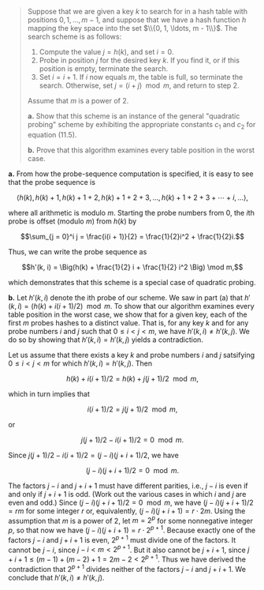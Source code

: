 > Suppose that we are given a key $k$ to search for in a hash table with positions $0, 1, \ldots, m - 1$, and suppose that we have a hash function $h$ mapping the key space into the set $\\{0, 1, \ldots, m - 1\\}$. The search scheme is as follows:
>
> 1. Compute the value $j = h(k)$, and set $i = 0$.
> 2. Probe in position $j$ for the desired key $k$. If you find it, or if this position is empty, terminate the search.
> 3. Set $i = i + 1$. If $i$ now equals $m$, the table is full, so terminate the search. Otherwise, set $j = (i + j) \mod m$, and return to step 2.
>
> Assume that $m$ is a power of $2$.
>
> **a.** Show that this scheme is an instance of the general "quadratic probing" scheme by exhibiting the appropriate constants $c_1$ and $c_2$ for equation $\text{(11.5)}$.
>
> **b.** Prove that this algorithm examines every table position in the worst case.

**a.** From how the probe-sequence computation is specified, it is easy to see that the probe sequence is

$$\langle h(k), h(k) + 1, h(k) + 1 + 2, h(k) + 1 + 2 + 3, \ldots, h(k) + 1 + 2 + 3 + \cdots + i, \ldots \rangle,$$

where all arithmetic is modulo $m$. Starting the probe numbers from $0$, the $i$th probe is offset (modulo $m$) from $h(k)$ by

$$\sum_{j = 0}^i j = \frac{i(i + 1)}{2} = \frac{1}{2}i^2 + \frac{1}{2}i.$$

Thus, we can write the probe sequence as

$$h'(k, i) = \Big(h(k) + \frac{1}{2} i + \frac{1}{2} i^2 \Big) \mod m,$$

which demonstrates that this scheme is a special case of quadratic probing.

**b.** Let $h'(k, i)$ denote the ith probe of our scheme. We saw in part (a) that $h'(k, i) = (h(k) + i(i + 1) / 2) \mod m$. To show that our algorithm examines every table position in the worst case, we show that for a given key, each of the first $m$ probes hashes to a distinct value. That is, for any key $k$ and for any probe numbers $i$ and $j$ such that $0 \le i < j < m$, we have $h'(k, i) \ne h'(k, j)$. We do so by showing that $h'(k, i) = h'(k, j)$ yields a contradiction.

Let us assume that there exists a key $k$ and probe numbers $i$ and $j$ satsifying $0 \le i < j < m$ for which $h'(k, i) = h'(k, j)$. Then

$$h(k) + i(i + 1) / 2 = h(k) + j(j + 1) / 2 \mod m,$$

which in turn implies that

$$i(i + 1) / 2 = j(j + 1) / 2 \mod m,$$

or

$$j(j + 1) / 2 - i(i + 1) / 2 = 0 \mod m.$$

Since $j(j + 1) / 2 - i(i + 1) / 2 = (j - i)(j + i + 1) / 2$, we have

$$(j - i)(j + i + 1) / 2 = 0 \mod m.$$

The factors $j - i$ and $j + i + 1$ must have different parities, i.e., $j - i$ is even if and only if $j + i + 1$ is odd. (Work out the various cases in which $i$ and $j$ are even and odd.) Since $(j - i)(j + i + 1) / 2 = 0 \mod m$, we have $(j - i)(j + i + 1) / 2 = rm$ for some integer $r$ or, equivalently, $(j - i)(j + i + 1) = r \cdot 2m$. Using the assumption that $m$ is a power of $2$, let $m = 2^p$ for some nonnegative integer $p$, so that now we have $(j - i)(j + i + 1) = r \cdot 2^{p + 1}$. Because exactly one of the factors $j - i$ and $j + i + 1$ is even, $2^{p + 1}$ must divide one of the factors. It cannot be $j - i$, since $j - i < m < 2^{p + 1}$. But it also cannot be $j + i + 1$, since $j + i + 1 \le (m - 1) + (m - 2) + 1 = 2m - 2 < 2^{p + 1}$. Thus we have derived the contradiction that $2^{p + 1}$ divides neither of the factors $j - i$ and $j + i + 1$. We conclude that $h'(k, i) \ne h'(k, j)$.
